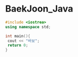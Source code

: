 # BaekJoon_Java
 
```c++
#include <iostrea>
using namespace std;

int main(){
 cout << "바보";
 return 0;
}
```
